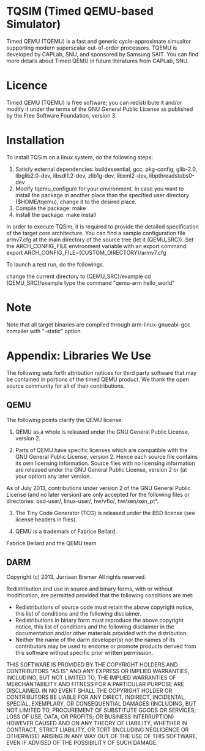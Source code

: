 # TQSIM (Timed QEMU-based Simulator)
Timed QEMU (TQEMU) is a fast and generic cycle-approximate simualtor supporting modern superscalar out-of-order processors.
TQEMU is developed by CAPLab, SNU, and sponsored by Samsung SAIT.
You can find more details about Timed QEMU in future literatures from CAPLab, SNU.

# Licence
Timed QEMU (TQEMU) is free software; you can redistribute it and/or modify it under the terms of the GNU General Public License as published by the Free Software Foundation, version 3.

# Installation

To install TQSim on a linux system, do the following steps:

  1. Satisfy external dependencies: buildessential, gcc, pkg-config, glib-2.0, libglib2.0-dev, libsdl1.2-dev, zlib1g-dev, libxml2-dev, libpthreadstubs0-dev
  2. Modify tqemu_configure for your environment. In case you want to install the package in another place than the specified user directory ($HOME/tqemu), change it to the desired place.
  3. Compile the package: make
  4. Install the package: make install

In order to execute TQSim, it is required to provide the detailed specification of the target core architecture. You can find a sample configuration file armv7.cfg at the main directory of the source tree (let it (QEMU_SRC)). Set the ARCH_CONFIG_FILE environment variable with an export command: export ARCH_CONFIG_FILE=(CUSTOM_DIRECTORY)/armv7.cfg

To launch a test run, do the followings.

change the current directory to (QEMU_SRC)/example cd (QEMU_SRC)/example
type the command "qemu-arm hello_world" 


# Note

Note that all target binaries are compiled through arm-linux-gnueabi-gcc compiler with "-static" option

# Appendix: Libraries We Use
The following sets forth attribution notices for third party software that may be contained in portions of the timed QEMU product. We thank the open source community for all of their contributions.

## QEMU
The following points clarify the QEMU license:

1) QEMU as a whole is released under the GNU General Public License, version 2.

2) Parts of QEMU have specific licenses which are compatible with the GNU General Public License, version 2. Hence each source file contains its own licensing information.  Source files with no licensing information are released under the GNU General Public License, version 2 or (at your option) any later version.

As of July 2013, contributions under version 2 of the GNU General Public License (and no later version) are only accepted for the following files or directories: bsd-user/, linux-user/, hw/vfio/, hw/xen/xen_pt*.

3) The Tiny Code Generator (TCG) is released under the BSD license  (see license headers in files).

4) QEMU is a trademark of Fabrice Bellard. 

Fabrice Bellard and the QEMU team

## DARM

Copyright (c) 2013, Jurriaan Bremer All rights reserved.

Redistribution and use in source and binary forms, with or without modification, are permitted provided that the following conditions are met:

* Redistributions of source code must retain the above copyright notice, this list of conditions and the following disclaimer.
* Redistributions in binary form must reproduce the above copyright notice, this list of conditions and the following disclaimer in the documentation and/or other materials provided with the distribution.
* Neither the name of the darm developer(s) nor the names of its contributors may be used to endorse or promote products derived from this software without specific prior written permission.

THIS SOFTWARE IS PROVIDED BY THE COPYRIGHT HOLDERS AND CONTRIBUTORS "AS IS" AND ANY EXPRESS OR IMPLIED WARRANTIES, INCLUDING, BUT NOT LIMITED TO, THE IMPLIED WARRANTIES OF MERCHANTABILITY AND FITNESS FOR A PARTICULAR PURPOSE ARE DISCLAIMED. IN NO EVENT SHALL THE COPYRIGHT HOLDER OR CONTRIBUTORS BE LIABLE FOR ANY DIRECT, INDIRECT, INCIDENTAL, SPECIAL, EXEMPLARY, OR CONSEQUENTIAL DAMAGES (INCLUDING, BUT NOT LIMITED TO, PROCUREMENT OF SUBSTITUTE GOODS OR SERVICES; LOSS OF USE, DATA, OR PROFITS; OR BUSINESS INTERRUPTION) HOWEVER CAUSED AND ON ANY THEORY OF LIABILITY, WHETHER IN CONTRACT, STRICT LIABILITY, OR TORT (INCLUDING NEGLIGENCE OR OTHERWISE) ARISING IN ANY WAY OUT OF THE USE OF THIS SOFTWARE, EVEN IF ADVISED OF THE POSSIBILITY OF SUCH DAMAGE.
